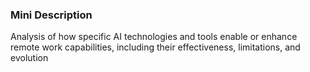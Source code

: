 ### Mini Description

Analysis of how specific AI technologies and tools enable or enhance remote work capabilities, including their effectiveness, limitations, and evolution
